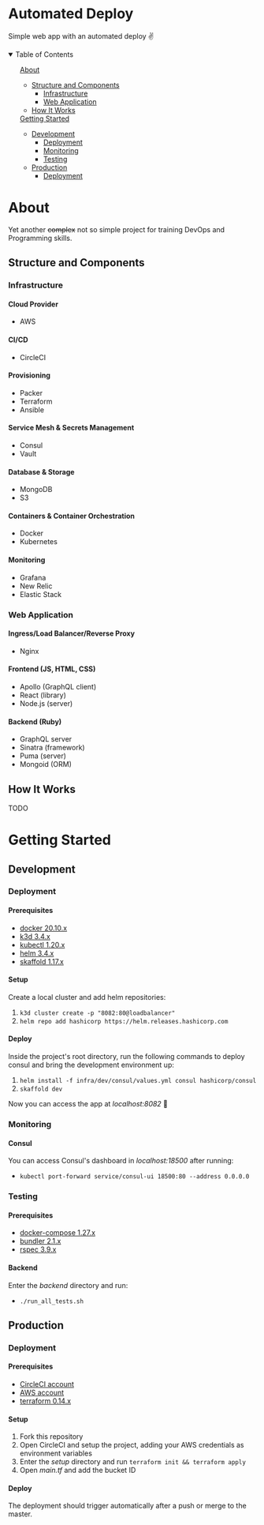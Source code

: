 # Automated Deploy

Simple web app with an automated deploy :v:

<details open="open">
  <summary>Table of Contents</summary>
  <ul>
    <a href="#about">About</a>
    <ul>
      <li><a href="#structure-and-components">Structure and Components</a>
      <ul>
        <li><a href="#infrastructure">Infrastructure</a></li>
        <li><a href="#web-application">Web Application</a></li>
      </ul>
      </li>
      <li><a href="#how-it-works">How It Works</a></li>
    </ul>
    <a href="#getting-started">Getting Started</a>
    <ul>
      <li><a href="#development">Development</a>
      <ul>
        <li><a href="#deployment">Deployment</a></li>
        <li><a href="#monitoring">Monitoring</a></li>
        <li><a href="#testing">Testing</a></li>
      </ul>
      </li>
      <li><a href="#production">Production</a>
      <ul>
        <li><a href="#deployment">Deployment</a></li>
      </ul>
      </li>
    </ul>
  </ul>
</details>

# About

Yet another ~~complex~~ not so simple project for training DevOps and Programming skills.

## Structure and Components

### Infrastructure

#### Cloud Provider

- AWS

#### CI/CD

- CircleCI

#### Provisioning

- Packer
- Terraform
- Ansible

#### Service Mesh & Secrets Management

- Consul
- Vault

#### Database & Storage

- MongoDB
- S3

#### Containers & Container Orchestration

- Docker
- Kubernetes

#### Monitoring

- Grafana
- New Relic
- Elastic Stack

### Web Application

#### Ingress/Load Balancer/Reverse Proxy

- Nginx

#### Frontend (JS, HTML, CSS)

- Apollo (GraphQL client)
- React (library)
- Node.js (server)

#### Backend (Ruby)

- GraphQL server
- Sinatra (framework)
- Puma (server)
- Mongoid (ORM)

## How It Works

TODO

# Getting Started

## Development

### Deployment

#### Prerequisites

- [docker 20.10.x](https://www.docker.com/get-started)
- [k3d 3.4.x](https://k3d.io/)
- [kubectl 1.20.x](https://kubernetes.io/docs/tasks/tools/install-kubectl/)
- [helm 3.4.x](https://helm.sh/docs/intro/install/)
- [skaffold 1.17.x](https://skaffold.dev/docs/install/)

#### Setup

Create a local cluster and add helm repositories:

1. `k3d cluster create -p "8082:80@loadbalancer"`
2. `helm repo add hashicorp https://helm.releases.hashicorp.com`

#### Deploy

Inside the project's root directory, run the following commands to deploy consul and bring the development environment up:

1. `helm install -f infra/dev/consul/values.yml consul hashicorp/consul`
2. `skaffold dev`

Now you can access the app at *localhost:8082* :clap:

### Monitoring

#### Consul

You can access Consul's dashboard in *localhost:18500* after running:

- `kubectl port-forward service/consul-ui 18500:80 --address 0.0.0.0`

### Testing

#### Prerequisites

- [docker-compose 1.27.x](https://docs.docker.com/compose/install/)
- [bundler 2.1.x](https://bundler.io/)
- [rspec 3.9.x](https://rspec.info/)

#### Backend

Enter the *backend* directory and run:

- `./run_all_tests.sh`

## Production

### Deployment

#### Prerequisites

- [CircleCI account](https://app.circleci.com/dashboard)
- [AWS account](https://console.aws.amazon.com)
- [terraform 0.14.x](https://www.terraform.io/downloads.html)

#### Setup

1. Fork this repository
2. Open CircleCI and setup the project, adding your AWS credentials as environment variables
3. Enter the *setup* directory and run `terraform init && terraform apply`
4. Open *main.tf* and add the bucket ID

#### Deploy

The deployment should trigger automatically after a push or merge to the master.